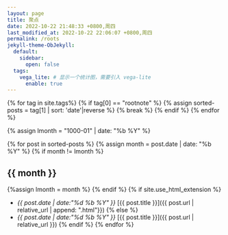 ```yaml
---
layout: page
title: 聚点
date: 2022-10-22 21:48:33 +0800,周四
last_modified_at: 2022-10-22 22:06:07 +0800,周四
permalink: /roots
jekyll-theme-ObJekyll:
  default:
    sidebar:
      open: false
  tags:
    vega_lite: # 显示一个统计图，需要引入 vega-lite
      enable: true
---
```


{% for tag in site.tags%}
{% if tag[0] == "rootnote" %}
{% assign sorted-posts = tag[1] | sort: 'date'|reverse %}
{% break %}
{% endif %}
{% endfor %}

{% assign lmonth = "1000-01" | date: "%b %Y" %}

{% for post in sorted-posts %}
{% assign month = post.date | date: "%b %Y" %}
{% if month != lmonth %}
## {{ month }}
{%assign lmonth = month %}
{% endif %}
{% if site.use_html_extension %}
- *{{ post.date | date:"%d %b %Y" }}* [{{ post.title }}]({{ post.url | relative_url | append: ".html"}})
{% else %}
- *{{ post.date | date:"%d %b %Y" }}* [{{ post.title }}]({{ post.url | relative_url }})
{% endif %}
{% endfor %}

